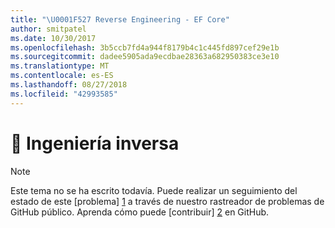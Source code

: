 ```yaml
---
title: "\U0001F527 Reverse Engineering - EF Core"
author: smitpatel
ms.date: 10/30/2017
ms.openlocfilehash: 3b5ccb7fd4a944f8179b4c1c445fd897cef29e1b
ms.sourcegitcommit: dadee5905ada9ecdbae28363a682950383ce3e10
ms.translationtype: MT
ms.contentlocale: es-ES
ms.lasthandoff: 08/27/2018
ms.locfileid: "42993585"
---
```

# <a name="-reverse-engineering"></a>🔧 Ingeniería inversa

> [!NOTE]
> Este tema no se ha escrito todavía. Puede realizar un seguimiento del estado de este [problema] [ 1] a través de nuestro rastreador de problemas de GitHub público. Aprenda cómo puede [contribuir] [ 2] en GitHub.


  [1]: https://github.com/aspnet/EntityFramework.Docs/issues/508
  [2]: https://github.com/aspnet/EntityFramework.Docs/blob/master/CONTRIBUTING.md
